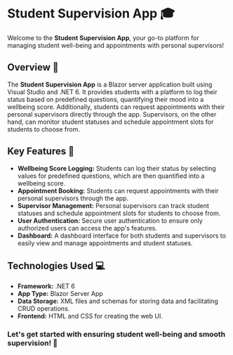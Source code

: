 # Student Supervision App 🎓

Welcome to the **Student Supervision App**, your go-to platform for managing student well-being and appointments with personal supervisors!

## Overview 🚀

The **Student Supervision App** is a Blazor server application built using Visual Studio and .NET 6. It provides students with a platform to log their status based on predefined questions, quantifying their mood into a wellbeing score. Additionally, students can request appointments with their personal supervisors directly through the app. Supervisors, on the other hand, can monitor student statuses and schedule appointment slots for students to choose from.

## Key Features 🌟

- **Wellbeing Score Logging:** Students can log their status by selecting values for predefined questions, which are then quantified into a wellbeing score.
- **Appointment Booking:** Students can request appointments with their personal supervisors through the app.
- **Supervisor Management:** Personal supervisors can track student statuses and schedule appointment slots for students to choose from.
- **User Authentication:** Secure user authentication to ensure only authorized users can access the app's features.
- **Dashboard:** A dashboard interface for both students and supervisors to easily view and manage appointments and student statuses.

## Technologies Used 💻

- **Framework:** .NET 6
- **App Type:** Blazor Server App
- **Data Storage:** XML files and schemas for storing data and facilitating CRUD operations.
- **Frontend:** HTML and CSS for creating the web UI.

### Let's get started with ensuring student well-being and smooth supervision! 🎉
